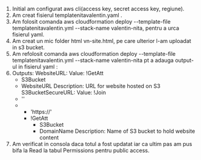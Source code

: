 1. Initial am configurat aws cli(access key, secret access key, regiune).
2. Am creat fisierul templatenitavalentin.yaml .
3. Am folosit comanda aws cloudformation deploy --template-file templatenitavalentin.yml --stack-name valentin-nita, pentru a urca fisierul yaml.
4. Am creat un mic folder html vn-site.html, pe care ulterior l-am uploadat in s3 bucket.
5. Am refolosit comanda aws cloudformation deploy --template-file templatenitavalentin.yml --stack-name valentin-nita pt a adauga output-ul in fisierul yaml :
6. Outputs:
  WebsiteURL:
    Value: !GetAtt 
      - S3Bucket
      - WebsiteURL
    Description: URL for website hosted on S3
  S3BucketSecureURL:
    Value: !Join 
      - ''
      - - 'https://'
        - !GetAtt 
          - S3Bucket
          - DomainName
    Description: Name of S3 bucket to hold website content
 7. Am verificat in consola daca totul a fost updatat iar ca ultim pas am pus bifa la Read la tabul Permissions pentru public access.
